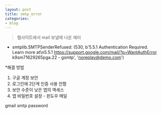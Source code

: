 ```yaml
---
layout: post
title: smtp_error
categories:
- blog
---
```


> 웹사이트에서 mail 보낼때 나온 에러

* smtplib.SMTPSenderRefused: (530, b'5.5.1 Authentication Required. Learn more at\n5.5.1  https://support.google.com/mail/?p=WantAuthError k9sm71629265pga.22 - gsmtp', 'noreplay@demo.com')

*해결 방법

1. 구글 계정 보안 
2. 로그인에 2단계 인증 사용 안함 
3. 보안 수준이 낮은 앱의 액세스
4. 앱 비밀번호 설정 - 윈도우 메일

gmail smtp password 






[smtp]: https://blog.jounsaram.net/?p=14
